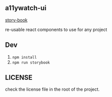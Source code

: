 ## a11ywatch-ui

[story-book](https://a11ywatch.github.io/a11ywatch-ui)

re-usable react components to use for any project

## Dev

1. `npm install`
2. `npm run storybook`

## LICENSE

check the license file in the root of the project.
